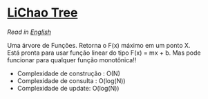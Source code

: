 # [LiChao Tree](lichao_tree.cpp)

*Read in [English](README.en.md)* 

Uma árvore de Funções. Retorna o F(x) máximo em um ponto X.  
Está pronta para usar função linear do tipo F(x) = mx + b. Mas pode funcionar para qualquer função monotônica!!
* Complexidade de construção : O(N)
* Complexidade de consulta : O(log(N))
* Complexidade de update: O(log(N))
